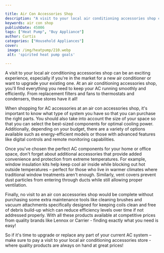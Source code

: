 ```yaml
---

title: Air Con Accessories Shop
description: "A visit to your local air conditioning accessories shop can be an exciting experience, especially if you're in the market for a ne...swipe up to find out"
keywords: air con shop
publishDate: 45006
tags: ["Heat Pump", "Buy Appliance"]
author: Curtis
categories: ["Household Appliances"]
cover: 
 image: /img/heatpump/210.webp
 alt: 'spirited heat pump goals'

---
```


A visit to your local air conditioning accessories shop can be an exciting experience, especially if you're in the market for a new air conditioner or want to upgrade your existing one. At an air conditioning accessories shop, you'll find everything you need to keep your AC running smoothly and efficiently. From replacement filters and fans to thermostats and condensers, these stores have it all!

When shopping for AC accessories at an air con accessories shop, it's important to know what type of system you have so that you can purchase the right parts. You should also take into account the size of your space so that you can select the best-sized components for optimal cooling power. Additionally, depending on your budget, there are a variety of options available such as energy-efficient models or those with advanced features like digital controls and remote monitoring capabilities. 

Once you've chosen the perfect AC components for your home or office space, don't forget about additional accessories that provide added convenience and protection from extreme temperatures. For example, window insulation kits help keep cool air inside while blocking out hot outside temperatures – perfect for those who live in warmer climates where traditional window treatments aren't enough. Similarly, vent covers prevent dust particles from entering through ducts while still allowing proper ventilation. 

Finally, no visit to an air con accessories shop would be complete without purchasing some extra maintenance tools like cleaning brushes and vacuum attachments specifically designed for keeping coils clean and free of debris build-up which can reduce efficiency levels over time if not addressed properly. With all these products available at competitive prices from quality brands like Lennox or Carrier - finding exactly what you need is easy! 

So if it's time to upgrade or replace any part of your current AC system – make sure to pay a visit to your local air conditioning accessories store - where quality products are always on hand at great prices!
